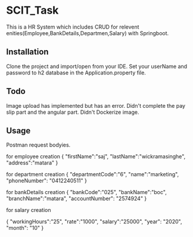 # SCIT_Task
This is a HR System which includes CRUD for relevent enities(Employee,BankDetails,Departmen,Salary) with Springboot.

## Installation

Clone the project and import/open from your IDE.
Set your userName and password to h2 database in the Application.property file.

## Todo
Image upload has implemented but has an error.
Didn't complete the pay slip part and the angular part.
Didn't Dockerize image.

##  Usage

Postman request bodyies.

for employee creation
{
	"firstName":"saj",
	"lastName":"wickramasinghe",
	"address":"matara"
}

for department creation
{
	"departmentCode":"6",
	"name":"marketing",
	"phoneNumber": "0412240511"
}

for bankDetails creation
{
	"bankCode":"025",
	"bankName":"boc",
	"branchName":"matara",
	"accountNumber": "2574924"
}

for salary creation

{
	"workingHours":"25",
	"rate":"1000",
	"salary":"25000",
	"year": "2020",
  "month": "10"
}

